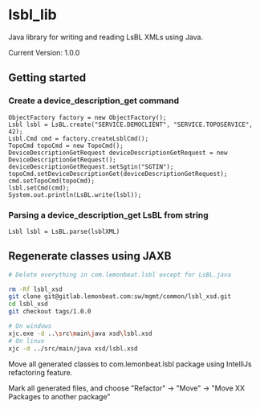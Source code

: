 # lsbl_lib

Java library for writing and reading LsBL XMLs using Java.

Current Version: 1.0.0

## Getting started

### Create a device_description_get command

```
ObjectFactory factory = new ObjectFactory();
Lsbl lsbl = LsBL.create("SERVICE.DEMOCLIENT", "SERVICE.TOPOSERVICE", 42);
Lsbl.Cmd cmd = factory.createLsblCmd();
TopoCmd topoCmd = new TopoCmd();
DeviceDescriptionGetRequest deviceDescriptionGetRequest = new DeviceDescriptionGetRequest();
deviceDescriptionGetRequest.setSgtin("SGTIN");
topoCmd.setDeviceDescriptionGet(deviceDescriptionGetRequest);
cmd.setTopoCmd(topoCmd);
lsbl.setCmd(cmd);
System.out.println(LsBL.write(lsbl));
```

### Parsing a device_description_get LsBL from string

```
Lsbl lsbl = LsBL.parse(lsblXML)
```

## Regenerate classes using JAXB

```bash
# Delete everything in com.lemonbeat.lsbl except for LsBL.java

rm -Rf lsbl_xsd
git clone git@gitlab.lemonbeat.com:sw/mgmt/common/lsbl_xsd.git
cd lsbl_xsd
git checkout tags/1.0.0

# On windows
xjc.exe -d ..\src\main\java xsd\lsbl.xsd
# On linux
xjc -d ../src/main/java xsd/lsbl.xsd
```

Move all generated classes to com.lemonbeat.lsbl package using IntelliJs refactoring feature.

Mark all generated files, and choose "Refactor" -> "Move" -> "Move XX Packages to another package"
